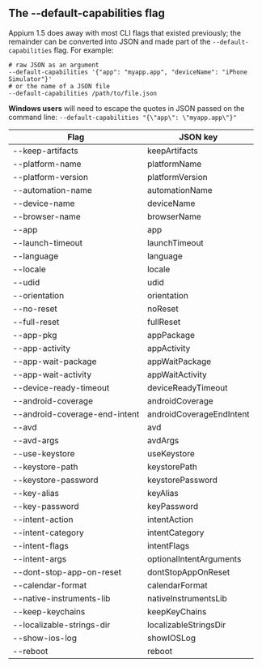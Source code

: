 ## The --default-capabilities flag

Appium 1.5 does away with most CLI flags that existed previously; the remainder can be converted into JSON and made part of the `--default-capabilities` flag. For example:

```
# raw JSON as an argument
--default-capabilities '{"app": "myapp.app", "deviceName": "iPhone Simulator"}'
# or the name of a JSON file
--default-capabilities /path/to/file.json
```

**Windows users** will need to escape the quotes in JSON passed on the command line: `--default-capabilities "{\"app\": \"myapp.app\"}"`



| Flag                            | JSON key                      |
|---------------------------------|-------------------------------|
| --keep-artifacts                | keepArtifacts                 |
| --platform-name                 | platformName                  |
| --platform-version              | platformVersion               |
| --automation-name               | automationName                |
| --device-name                   | deviceName                    |
| --browser-name                  | browserName                   |
| --app                           | app                           |
| --launch-timeout                | launchTimeout                 |
| --language                      | language                      |
| --locale                        | locale                        |
| --udid                          | udid                          |
| --orientation                   | orientation                   |
| --no-reset                      | noReset                       |
| --full-reset                    | fullReset                     |
| --app-pkg                       | appPackage                    |
| --app-activity                  | appActivity                   |
| --app-wait-package              | appWaitPackage                |
| --app-wait-activity             | appWaitActivity               |
| --device-ready-timeout          | deviceReadyTimeout            |
| --android-coverage              | androidCoverage               |
| --android-coverage-end-intent   | androidCoverageEndIntent      |
| --avd                           | avd                           |
| --avd-args                      | avdArgs                       |
| --use-keystore                  | useKeystore                   |
| --keystore-path                 | keystorePath                  |
| --keystore-password             | keystorePassword              |
| --key-alias                     | keyAlias                      |
| --key-password                  | keyPassword                   |
| --intent-action                 | intentAction                  |
| --intent-category               | intentCategory                |
| --intent-flags                  | intentFlags                   |
| --intent-args                   | optionalIntentArguments       |
| --dont-stop-app-on-reset        | dontStopAppOnReset            |
| --calendar-format               | calendarFormat                |
| --native-instruments-lib        | nativeInstrumentsLib          |
| --keep-keychains                | keepKeyChains                 |
| --localizable-strings-dir       | localizableStringsDir         |
| --show-ios-log                  | showIOSLog                    |
| --reboot                        | reboot                        |
